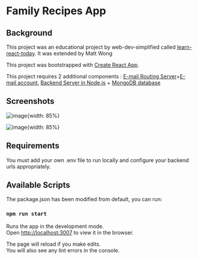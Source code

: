 # Family Recipes App

## Background

This project was an educational project by web-dev-simplified called [learn-react-today](https://github.com/WebDevSimplified/Learn-React-Today). It was extended by Matt Wong

This project was bootstrapped with [Create React App](https://github.com/facebook/create-react-app).

This project requires 2 additional components : [E-mail Routing Server](https://github.com/ironmanCCT/nodemailer)+[E-mail account](gmail.com), [Backend Server in Node.js](https://github.com/ironmanCCT/family-recipe-app-recipe-server) + [MongoDB database](https://cloud.mongodb.com)

## Screenshots

![image](https://user-images.githubusercontent.com/20716672/140497755-ce00412c-4a61-4736-a10d-852be78587b7.png){width: 85%}

![image](https://user-images.githubusercontent.com/20716672/140497572-461576f6-7d05-4b31-bfc4-67c8eea01b25.png){width: 85%}

## Requirements

You must add your own .env file to run locally and configure your backend urls appropriately.

## Available Scripts

The package.json has been modified from default, you can run:

### `npm run start`

Runs the app in the development mode.<br />
Open [http://localhost:3007](http://localhost:3007) to view it in the browser.

The page will reload if you make edits.<br />
You will also see any lint errors in the console.
